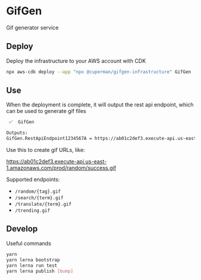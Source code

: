 # GifGen

Gif generator service

## Deploy

Deploy the infrastructure to your AWS account with CDK

```bash
npx aws-cdk deploy --app "npx @cuperman/gifgen-infrastructure" GifGen
```

## Use

When the deployment is complete, it will output the rest api endpoint, which can be used to generate gif files

```bash
 ✅  GifGen

Outputs:
GifGen.RestApiEndpoint1234567A = https://ab01c2def3.execute-api.us-east-1.amazonaws.com/prod/
```

Use this to create gif URLs, like:

https://ab01c2def3.execute-api.us-east-1.amazonaws.com/prod/random/success.gif

Supported endpoints:

* `/random/{tag}.gif`
* `/search/{term}.gif`
* `/translate/{term}.gif`
* `/trending.gif`

## Develop

Useful commands

```bash
yarn
yarn lerna bootstrap
yarn lerna run test
yarn lerna publish [bump]
```
